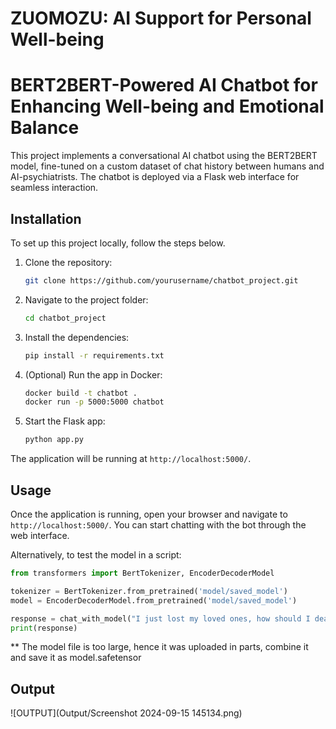 # ZUOMOZU: AI Support for Personal Well-being

# BERT2BERT-Powered AI Chatbot for Enhancing Well-being and Emotional Balance

This project implements a conversational AI chatbot using the BERT2BERT model, fine-tuned on a custom dataset of chat history between humans and AI-psychiatrists. The chatbot is deployed via a Flask web interface for seamless interaction.

## Installation

To set up this project locally, follow the steps below.

1. Clone the repository:
    ```bash
    git clone https://github.com/yourusername/chatbot_project.git
    ```

2. Navigate to the project folder:
    ```bash
    cd chatbot_project
    ```

3. Install the dependencies:
    ```bash
    pip install -r requirements.txt
    ```

4. (Optional) Run the app in Docker:
    ```bash
    docker build -t chatbot .
    docker run -p 5000:5000 chatbot
    ```

5. Start the Flask app:
    ```bash
    python app.py
    ```

The application will be running at `http://localhost:5000/`.



## Usage

Once the application is running, open your browser and navigate to `http://localhost:5000/`. You can start chatting with the bot through the web interface.

Alternatively, to test the model in a script:
```python
from transformers import BertTokenizer, EncoderDecoderModel

tokenizer = BertTokenizer.from_pretrained('model/saved_model')
model = EncoderDecoderModel.from_pretrained('model/saved_model')

response = chat_with_model("I just lost my loved ones, how should I deal with it ", model, tokenizer)
print(response)
```
** The model file is too large, hence it was uploaded in parts, combine it and save it as model.safetensor
## Output

![OUTPUT](Output/Screenshot 2024-09-15 145134.png)
